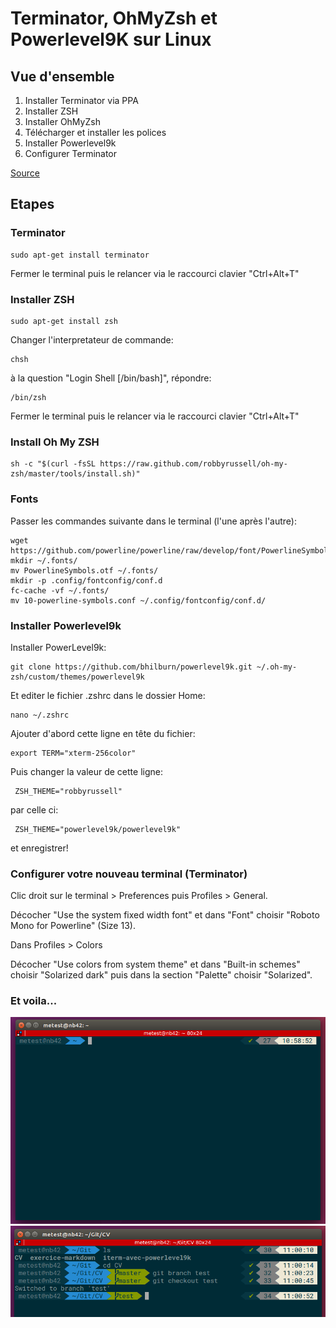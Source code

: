 # Terminator, OhMyZsh et Powerlevel9K sur Linux

## Vue d'ensemble

1. Installer Terminator via PPA
2. Installer ZSH
3. Installer OhMyZsh 
4. Télécharger et installer les polices
5. Installer Powerlevel9k
6. Configurer Terminator

[Source](https://gist.github.com/renshuki/3cf3de6e7f00fa7e744a)


## Etapes

### Terminator

	sudo apt-get install terminator

Fermer le terminal puis le relancer via le raccourci clavier "Ctrl+Alt+T"


### Installer ZSH

	sudo apt-get install zsh

Changer l'interpretateur de commande:
 	
	chsh

à la question "Login Shell [/bin/bash]", répondre:

	/bin/zsh
	

Fermer le terminal puis le relancer via le raccourci clavier "Ctrl+Alt+T"

### Install Oh My ZSH

	sh -c "$(curl -fsSL https://raw.github.com/robbyrussell/oh-my-zsh/master/tools/install.sh)"

### Fonts

Passer les commandes suivante dans le terminal (l'une après l'autre):

	wget https://github.com/powerline/powerline/raw/develop/font/PowerlineSymbols.otf
	mkdir ~/.fonts/
	mv PowerlineSymbols.otf ~/.fonts/
	mkdir -p .config/fontconfig/conf.d
	fc-cache -vf ~/.fonts/
	mv 10-powerline-symbols.conf ~/.config/fontconfig/conf.d/
        

### Installer Powerlevel9k

Installer PowerLevel9k:

	git clone https://github.com/bhilburn/powerlevel9k.git ~/.oh-my-zsh/custom/themes/powerlevel9k

Et editer le fichier .zshrc dans le dossier Home:

	nano ~/.zshrc

Ajouter d'abord cette ligne en tête du fichier:

	export TERM="xterm-256color"

Puis changer la valeur de cette ligne:

	 ZSH_THEME="robbyrussell"

par celle ci:

	 ZSH_THEME="powerlevel9k/powerlevel9k"

et enregistrer!

### Configurer votre nouveau terminal (Terminator)

Clic droit sur le terminal > Preferences puis Profiles > General. 

Décocher "Use the system fixed width font" et dans "Font" choisir "Roboto Mono for Powerline" (Size 13).
			   
Dans Profiles > Colors 

Décocher "Use colors from system theme" et dans "Built-in schemes" choisir "Solarized dark" puis dans la section "Palette" choisir "Solarized".

### Et voila...

![Image 1](Term1.png)
![Image 2](Term2.png)





